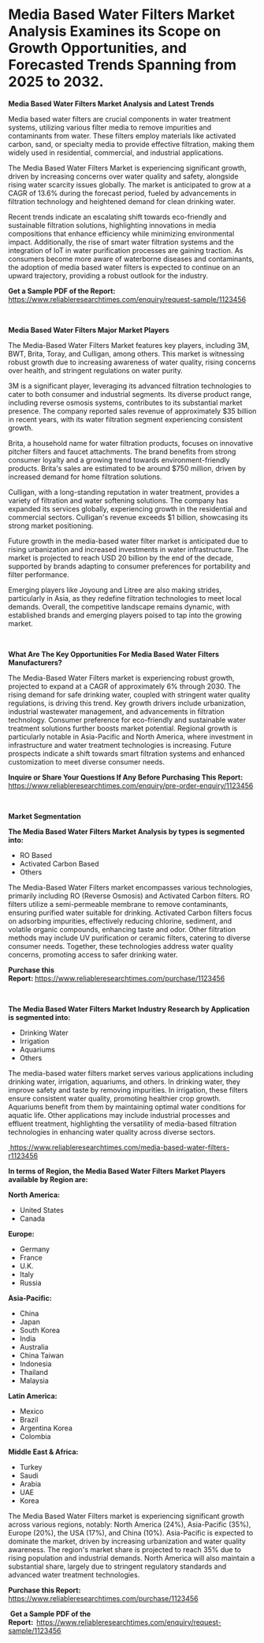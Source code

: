 <p><h1>Media Based Water Filters Market Analysis Examines its Scope on Growth Opportunities, and Forecasted Trends Spanning from 2025 to 2032.</h1></p><p><strong>Media Based Water Filters Market Analysis and Latest Trends</strong></p>
<p><p>Media based water filters are crucial components in water treatment systems, utilizing various filter media to remove impurities and contaminants from water. These filters employ materials like activated carbon, sand, or specialty media to provide effective filtration, making them widely used in residential, commercial, and industrial applications.</p><p>The Media Based Water Filters Market is experiencing significant growth, driven by increasing concerns over water quality and safety, alongside rising water scarcity issues globally. The market is anticipated to grow at a CAGR of 13.6% during the forecast period, fueled by advancements in filtration technology and heightened demand for clean drinking water. </p><p>Recent trends indicate an escalating shift towards eco-friendly and sustainable filtration solutions, highlighting innovations in media compositions that enhance efficiency while minimizing environmental impact. Additionally, the rise of smart water filtration systems and the integration of IoT in water purification processes are gaining traction. As consumers become more aware of waterborne diseases and contaminants, the adoption of media based water filters is expected to continue on an upward trajectory, providing a robust outlook for the industry.</p></p>
<p><strong>Get a Sample PDF of the Report:&nbsp;</strong> <a href="https://www.reliableresearchtimes.com/enquiry/request-sample/1123456?utm_campaign=3287&utm_medium=2&utm_source=Github&utm_content=ia&utm_term=12042025&utm_id=media-based-water-filters">https://www.reliableresearchtimes.com/enquiry/request-sample/1123456</a></p>
<p>&nbsp;</p>
<p><strong>Media Based Water Filters Major Market Players</strong></p>
<p><p>The Media-Based Water Filters Market features key players, including 3M, BWT, Brita, Toray, and Culligan, among others. This market is witnessing robust growth due to increasing awareness of water quality, rising concerns over health, and stringent regulations on water purity.</p><p>3M is a significant player, leveraging its advanced filtration technologies to cater to both consumer and industrial segments. Its diverse product range, including reverse osmosis systems, contributes to its substantial market presence. The company reported sales revenue of approximately $35 billion in recent years, with its water filtration segment experiencing consistent growth.</p><p>Brita, a household name for water filtration products, focuses on innovative pitcher filters and faucet attachments. The brand benefits from strong consumer loyalty and a growing trend towards environment-friendly products. Brita's sales are estimated to be around $750 million, driven by increased demand for home filtration solutions.</p><p>Culligan, with a long-standing reputation in water treatment, provides a variety of filtration and water softening solutions. The company has expanded its services globally, experiencing growth in the residential and commercial sectors. Culligan's revenue exceeds $1 billion, showcasing its strong market positioning.</p><p>Future growth in the media-based water filter market is anticipated due to rising urbanization and increased investments in water infrastructure. The market is projected to reach USD 20 billion by the end of the decade, supported by brands adapting to consumer preferences for portability and filter performance.</p><p>Emerging players like Joyoung and Litree are also making strides, particularly in Asia, as they redefine filtration technologies to meet local demands. Overall, the competitive landscape remains dynamic, with established brands and emerging players poised to tap into the growing market.</p></p>
<p>&nbsp;</p>
<p><strong>What Are The Key Opportunities For Media Based Water Filters Manufacturers?</strong></p>
<p><p>The Media-Based Water Filters market is experiencing robust growth, projected to expand at a CAGR of approximately 6% through 2030. The rising demand for safe drinking water, coupled with stringent water quality regulations, is driving this trend. Key growth drivers include urbanization, industrial wastewater management, and advancements in filtration technology. Consumer preference for eco-friendly and sustainable water treatment solutions further boosts market potential. Regional growth is particularly notable in Asia-Pacific and North America, where investment in infrastructure and water treatment technologies is increasing. Future prospects indicate a shift towards smart filtration systems and enhanced customization to meet diverse consumer needs.</p></p>
<p><strong>Inquire or Share Your Questions If Any Before Purchasing This Report:</strong> <a href="https://www.reliableresearchtimes.com/enquiry/pre-order-enquiry/1123456?utm_campaign=3287&utm_medium=2&utm_source=Github&utm_content=ia&utm_term=12042025&utm_id=media-based-water-filters">https://www.reliableresearchtimes.com/enquiry/pre-order-enquiry/1123456</a></p>
<p>&nbsp;</p>
<p><strong>Market Segmentation</strong></p>
<p><strong>The Media Based Water Filters Market Analysis by types is segmented into:</strong></p>
<p><ul><li>RO Based</li><li>Activated Carbon Based</li><li>Others</li></ul></p>
<p><p>The Media-Based Water Filters market encompasses various technologies, primarily including RO (Reverse Osmosis) and Activated Carbon filters. RO filters utilize a semi-permeable membrane to remove contaminants, ensuring purified water suitable for drinking. Activated Carbon filters focus on adsorbing impurities, effectively reducing chlorine, sediment, and volatile organic compounds, enhancing taste and odor. Other filtration methods may include UV purification or ceramic filters, catering to diverse consumer needs. Together, these technologies address water quality concerns, promoting access to safer drinking water.</p></p>
<p><strong>Purchase this Report:&nbsp;</strong><a href="https://www.reliableresearchtimes.com/purchase/1123456?utm_campaign=3287&utm_medium=2&utm_source=Github&utm_content=ia&utm_term=12042025&utm_id=media-based-water-filters">https://www.reliableresearchtimes.com/purchase/1123456</a></p>
<p>&nbsp;</p>
<p><strong>The Media Based Water Filters Market Industry Research by Application is segmented into:</strong></p>
<p><ul><li>Drinking Water</li><li>Irrigation</li><li>Aquariums</li><li>Others</li></ul></p>
<p><p>The media-based water filters market serves various applications including drinking water, irrigation, aquariums, and others. In drinking water, they improve safety and taste by removing impurities. In irrigation, these filters ensure consistent water quality, promoting healthier crop growth. Aquariums benefit from them by maintaining optimal water conditions for aquatic life. Other applications may include industrial processes and effluent treatment, highlighting the versatility of media-based filtration technologies in enhancing water quality across diverse sectors.</p></p>
<p><a href="https://www.reliableresearchtimes.com/media-based-water-filters-r1123456?utm_campaign=3287&utm_medium=2&utm_source=Github&utm_content=ia&utm_term=12042025&utm_id=media-based-water-filters">&nbsp;https://www.reliableresearchtimes.com/media-based-water-filters-r1123456</a></p>
<p><strong>In terms of Region, the Media Based Water Filters Market Players available by Region are:</strong></p>
<p>
    <p> <strong> North America: </strong>
        <ul>
            <li>United States</li>
            <li>Canada</li>
        </ul>
        </p> 
    <p> <strong> Europe: </strong>
        <ul>
            <li>Germany</li>
            <li>France</li>
            <li>U.K.</li>
            <li>Italy</li>
            <li>Russia</li>
        </ul>
        </p> 
    <p> <strong> Asia-Pacific: </strong>
        <ul>
            <li>China</li>
            <li>Japan</li>
            <li>South Korea</li>
            <li>India</li>
            <li>Australia</li>
            <li>China Taiwan</li>
            <li>Indonesia</li>
            <li>Thailand</li>
            <li>Malaysia</li>
        </ul>
        </p> 
    <p> <strong> Latin America: </strong>
        <ul>
            <li>Mexico</li>
            <li>Brazil</li>
            <li>Argentina Korea</li>
            <li>Colombia</li>
        </ul>
        </p> 
    <p> <strong> Middle East & Africa: </strong>
        <ul>
            <li>Turkey</li>
            <li>Saudi</li>
            <li>Arabia</li>
            <li>UAE</li>
            <li>Korea</li>
        </ul>
    </p>
    </p>
<p><p>The Media Based Water Filters market is experiencing significant growth across various regions, notably: North America (24%), Asia-Pacific (35%), Europe (20%), the USA (17%), and China (10%). Asia-Pacific is expected to dominate the market, driven by increasing urbanization and water quality awareness. The region's market share is projected to reach 35% due to rising population and industrial demands. North America will also maintain a substantial share, largely due to stringent regulatory standards and advanced water treatment technologies.</p></p>
<p><strong>Purchase this Report: </strong><a href="https://www.reliableresearchtimes.com/purchase/1123456?utm_campaign=3287&utm_medium=2&utm_source=Github&utm_content=ia&utm_term=12042025&utm_id=media-based-water-filters">https://www.reliableresearchtimes.com/purchase/1123456</a></p>
<p>&nbsp;<strong>Get a Sample PDF of the Report:&nbsp;&nbsp;</strong><a href="https://www.reliableresearchtimes.com/enquiry/request-sample/1123456?utm_campaign=3287&utm_medium=2&utm_source=Github&utm_content=ia&utm_term=12042025&utm_id=media-based-water-filters">https://www.reliableresearchtimes.com/enquiry/request-sample/1123456</a></p>
<p><strong></strong></p>
<p><p></p><p></p><p></p></p>